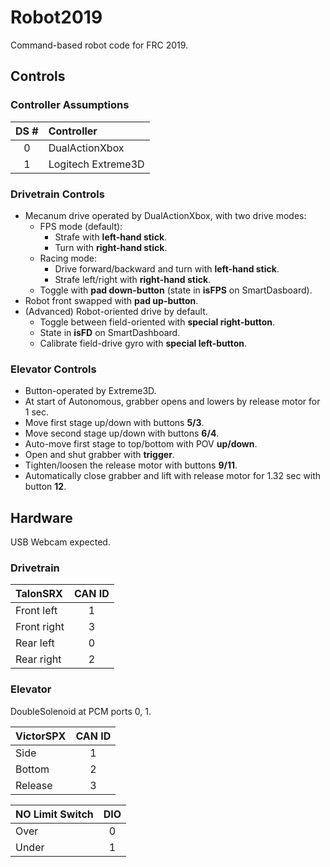 # Robot2019
Command-based robot code for FRC 2019.

## Controls
### Controller Assumptions
| DS #  | Controller            |
|:-----:|:--------------------- |
| 0     | DualActionXbox        |
| 1     | Logitech Extreme3D    |

### Drivetrain Controls
* Mecanum drive operated by DualActionXbox, with
  two drive modes:
  * FPS mode (default):
    * Strafe with __left-hand stick__.
    * Turn with __right-hand stick__.
  * Racing mode:
    * Drive forward/backward and turn with
      __left-hand stick__.
    * Strafe left/right with __right-hand stick__.
  * Toggle with __pad down-button__
    (state in __isFPS__ on SmartDasboard).
* Robot front swapped with __pad up-button__.
* (Advanced) Robot-oriented drive by default.
  * Toggle between field-oriented with
    __special right-button__.
  * State in __isFD__ on SmartDashboard.
  * Calibrate field-drive gyro with
    __special left-button__.

### Elevator Controls
* Button-operated by Extreme3D.
* At start of Autonomous, grabber opens and
  lowers by release motor for 1 sec.
* Move first stage up/down with buttons __5/3__.
* Move second stage up/down with buttons __6/4__.
* Auto-move first stage to top/bottom
  with POV __up/down__.
* Open and shut grabber with __trigger__.
* Tighten/loosen the release motor with
  buttons __9/11__.
* Automatically close grabber and lift with
  release motor for 1.32 sec with button __12__.

## Hardware
USB Webcam expected.
### Drivetrain
| TalonSRX      | CAN ID    |
|:------------- |:---------:|
| Front left    | 1         |
| Front right   | 3         |
| Rear left     | 0         |
| Rear right    | 2         |

### Elevator
DoubleSolenoid at PCM ports 0, 1.

| VictorSPX | CAN ID    |
|:--------- |:---------:|
| Side      | 1         |
| Bottom    | 2         |
| Release   | 3         |

| NO Limit Switch   | DIO   |
|:----------------- |:-----:|
| Over              | 0     |
| Under             | 1     |
